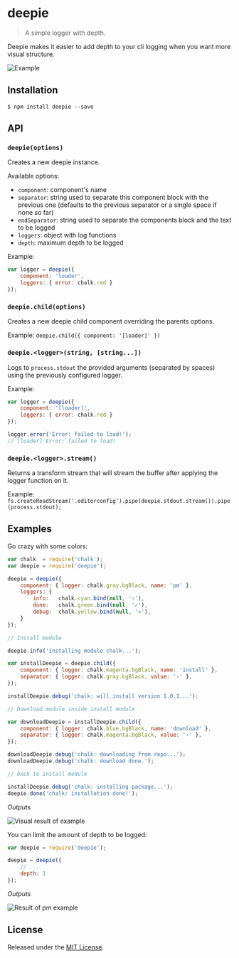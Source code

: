 # deepie

> A simple logger with depth.

Deepie makes it easier to add depth to your cli logging when you want more visual structure.

![Example](http://i.imgur.com/MFCEh1N.png)

## Installation

`$ npm install deepie --save`

## API

### `deepie(options)`

Creates a new deepie instance.

Available options:

 - `component`: component's name
 - `separator`: string used to separate this component block with the previous one (defaults to the previous separator or a single space if none so far)
 - `endSeparator`: string used to separate the components block and the text to be logged
 - `loggers`: object with log functions
 - `depth`: maximum depth to be logged

 Example:

 ```js
 var logger = deepie({
     component: 'loader',
     loggers: { error: chalk.red }
 });
 ```

### `deepie.child(options)`

Creates a new deepie child component overriding the parents options.

Example: `deepie.child({ component: '[loader]' })`

### `deepie.<logger>(string, [string...])`

Logs to `process.stdout` the provided arguments (separated by spaces) using the previously configured logger.

Example:

```js
var logger = deepie({
    component: '[loader]',
    loggers: { error: chalk.red }
});

logger.error('Error: failed to load!');
// [loader] Error: failed to load!
```

### `deepie.<logger>.stream()`

Returns a transform stream that will stream the buffer after applying the logger function on it.

Example: `fs.createReadStream('.editorconfig').pipe(deepie.stdout.stream()).pipe(process.stdout);`

## Examples

Go crazy with some colors:

```js
var chalk  = require('chalk');
var deepie = require('deepie');

deepie = deepie({
    component: { logger: chalk.gray.bgBlack, name: 'pm' },
    loggers: {
        info:   chalk.cyan.bind(null, '›'),
        done:   chalk.green.bind(null, '✓'),
        debug:  chalk.yellow.bind(null, '»'),
    }
});

// Install module

deepie.info('installing module chalk...');

var installDeepie = deepie.child({
    component: { logger: chalk.magenta.bgBlack, name: 'install' },
    separator: { logger: chalk.gray.bgBlack, value: '›' },
});

installDeepie.debug('chalk: will install version 1.0.1...');

// Download module inside install module

var downloadDeepie = installDeepie.child({
    component: { logger: chalk.blue.bgBlack, name: 'download' },
    separator: { logger: chalk.magenta.bgBlack, value: '›' },
});

downloadDeepie.debug('chalk: downloading from repo...');
downloadDeepie.debug('chalk: download done.');

// back to install module

installDeepie.debug('chalk: installing package...');
deepie.done('chalk: installation done!');

```

_Outputs_

![Visual result of example](http://i.imgur.com/1RBF8CT.png)

You can limit the amount of depth to be logged:

```js
var deepie = require('deepie');

deepie = deepie({
    // ...
    depth: 1
});
```

_Outputs_

![Result of pm example](http://i.imgur.com/i0Ljt9l.png)

## License

Released under the [MIT License](http://www.opensource.org/licenses/mit-license.php).
